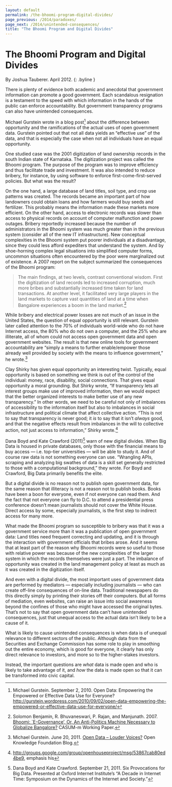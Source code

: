 ```yaml
---
layout: default
permalink: /the-bhoomi-program-digital-divides/
page_previous: /2014/paradoxes/
page_next: /2014/unintended-consequences/
title: "The Bhoomi Program and Digital Divides"
---
```

The Bhoomi Program and Digital Divides
======================================

By Joshua Tauberer. April 2012.
{: .byline }


There is plenty of evidence both academic and anecdotal that government information can promote a good government. Each scandalous resignation is a testament to the speed with which information in the hands of the public can enforce accountability. But government transparency programs can also have unintended consequences.

Michael Gurstein wrote in a blog post[^1] about the difference between opportunity and the ramifications of the actual uses of open government data. Gurstein pointed out that not all data yields an “<span>effective use</span>” of the data, and that is especially the case when not all individuals have an equal opportunity.

One studied case was the 2001 digitization of land ownership records in the south Indian state of Karnataka. The digitization project was called the <span>Bhoomi program</span>. The purpose of the program was to improve efficiency and thus facilitate trade and investment. It was also intended to reduce bribery, for instance, by using software to enforce first-come-first-served policies. But what was the result?

On the one hand, a large database of land titles, soil type, and crop use patterns was created. The records became an important part of how landowners could obtain loans and how farmers would buy seeds and fertilizer. This probably means the information made these markets more efficient. On the other hand, access to electronic records was slower than access to physical records on account of computer malfunction and power outages. Bribery reportedly increased because the number of administrators in the Bhoomi system was much greater than in the previous system (consider all of the new IT infrastructure). New conceptual complexities in the Bhoomi system put poorer individuals at a disadvantage, since they could less afford expediters that understand the system. And by shoe-horning complex legal situations into simplified computer forms, uncommon situations often encountered by the poor were marginalized out of existence. A 2007 report on the subject summarized the consequences of the Bhoomi program:

> The main findings, at two levels, contrast conventional wisdom. First the digitization of land records led to increased corruption, much more bribes and substantially increased time taken for land transactions. At another level, it facilitated very large players in the land markets to capture vast quantities of land at a time when Bangalore experiences a boom in the land market.[^2]

While bribery and electrical power losses are not much of an issue in the United States, the question of equal opportunity is still relevant. Gurstein later called attention to the 70% of individuals world-wide who do not have Internet access, the 80% who do not own a computer, and the 25% who are illiterate, all of whom could not access open government data and <span>open government</span> websites. The result is that new online tools for government accountability are “simply a means to further enable/empower those already well provided by society with the means to influence government,” he wrote.[^3]

Clay Shirky has given equal opportunity an interesting twist. Typically, equal opportunity is based on something we think is out of the control of the individual: money, race, disability, social connections. That gives equal opportunity a moral grounding. But Shirky wrote, “If transparency lets all interest groups make use of improved information, then we would expect that the better organized interests to make better use of any new transparency.” In other words, we need to be careful not only of imbalances of accessibility to the information itself but also to imbalances in social infrastructure and political climate that affect collective action. “This is not to say that transparency is never good; it *is* to say that it isn’t *always* good, and that the negative effects result from imbalances in the will to collective action, not just access to information,” Shirky wrote.[^4]

Dana Boyd and Kate Crawford (2011)[^5] warn of new <span>digital divide</span>s. When Big Data is housed in private databases, only those with the financial means to buy access — i.e. top-tier universities — will be able to study it. And of course raw data is not something everyone can use. “Wrangling APIs, scraping and analyzing big swathes of data is a skill set generally restricted to those with a computational background,” they wrote. For Boyd and Crawford, Big Data primarily benefits the elite.

But a <span>digital divide</span> is no reason not to publish open government data, for the same reason that illiteracy is not a reason not to publish books. Books have been a boon for everyone, even if not everyone can read them. And the fact that not everyone can fly to D.C. to attend a presidential press conference doesn’t mean journalists should not cover the White House. Direct access by some, especially journalists, is the first step to indirect access for many more.

What made the <span>Bhoomi program</span> so susceptible to bribery was that it was a government service more than it was a publication of open government data: Land titles need frequent correcting and updating, and it is through the interaction with government officials that bribes arose. And it seems that at least part of the reason why Bhoomi records were so useful to those with relative power was because of the new complexities of the larger system in which the records themselves were just a part. The imbalance of opportunity was created in the land management policy at least as much as it was created in the digitization itself.

And even with a digital divide, the most important uses of government data are performed by mediators — especially including journalists — who can create off-line consequences of on-line data. Traditional newspapers do this directly simply by printing their stories off their computers. But all forms of mediation, even websites, can raise an issue into social awareness beyond the confines of those who might have accessed the original bytes. That’s not to say that open government data can’t have unintended consequences, just that unequal access to the actual data isn’t likely to be a cause of it.

What is likely to cause unintended consequences is when data is of unequal relevance to different sectors of the public. Although data from the <span>Securities and Exchange Commission</span> has some role to play in smoothing out the entire economy, which is good for everyone, it clearly has only direct relevance to investors, and more so to the higher-stakes investors.

Instead, the important questions are *what* data is made open and who is likely to take advantage of it, and *how* the data is made open so that it can be transformed into civic capital.

[^1]: Michael Gurstein. September 2, 2010. Open Data: Empowering the Empowered or Effective Data Use for Everyone? <http://gurstein.wordpress.com/2010/09/02/open-data-empowering-the-empowered-or-effective-data-use-for-everyone/>

[^2]: Solomon Benjamin, R. Bhuvaneswari, P. Rajan, and Manjunath. 2007. [Bhoomi: \`E-Governance’, Or, An Anti-Politics Machine Necessary to Globalize Bangalore?](http://casumm.files.wordpress.com/2008/09/bhoomi-e-governance.pdf) CASUM-m Working Paper.

[^3]: Michael Gurstein. June 20, 2011. [Open Data – Louder Voices?](http://blog.okfn.org/2011/06/20/open-data-louder-voices/) Open Knowledge Foundation Blog.

[^4]: <http://groups.google.com/group/openhouseproject/msg/53867cab80ed4be9>, emphasis his

[^5]: Dana Boyd and Kate Crawford. September 21, 2011. Six Provocations for Big Data. Presented at Oxford Internet Institute’s “A Decade in Internet Time: Symposium on the Dynamics of the Internet and Society.”


